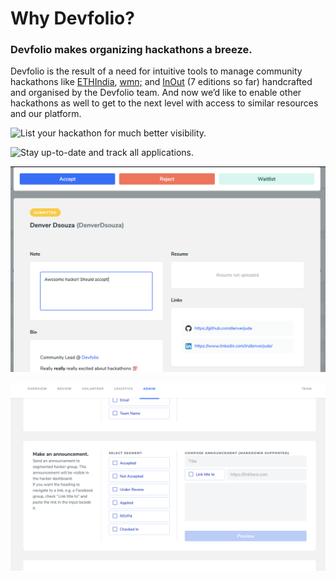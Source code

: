 # Why Devfolio?

### Devfolio makes organizing hackathons a breeze.

Devfolio is the result of a need for intuitive tools to manage community hackathons like [ETHIndia](http://ethindia.co/), [wmn;](https://wmn.community/) and [InOut](http://hackinout.co/) \(7 editions so far\) handcrafted and organised by the Devfolio team. And now we’d like to enable other hackathons as well to get to the next level with access to similar resources and our platform.

![List your hackathon for much better visibility.](https://paper-attachments.dropbox.com/s_EC756F725F722BE94AD6EAF2936AE8E1CD7C7FCA9F39008B5476A130D7EE4B13_1568481116919_Screen+Shot+2019-09-14+at+10.13.53+PM.png)

![Stay up-to-date and track all applications.](https://paper-attachments.dropbox.com/s_DF39119415D48D75A41A3100993F6D58FD194B951BE3C3AAB4AD2039B88A3347_1566654262029_Screen+Shot+2019-08-24+at+7.13.42+PM.png)

![Browse through each profile quickly.](../.gitbook/assets/image%20%282%29.png)

![In-built email tool to write to your applicants.](../.gitbook/assets/image%20%2816%29.png)

